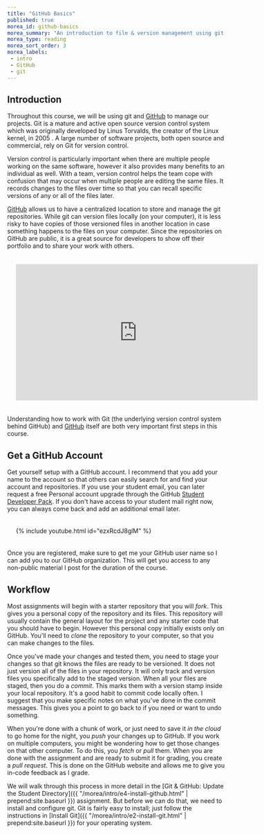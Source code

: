```yaml
---
title: "GitHub Basics"
published: true
morea_id: github-basics
morea_summary: "An introduction to file & version management using git on GitHub."
morea_type: reading
morea_sort_order: 3
morea_labels:
 - intro
 - GitHub
 - git
---
```


## Introduction
Throughout this course, we will be using git and [GitHub](http://github.com/) to manage our projects. Git is a mature and active open source version control system which was originally developed by Linus Torvalds, the creator of the Linux kernel, in 2005 . A large number of software projects, both open source and commercial, rely on Git for version control.

Version control is particularly important when there are multiple people working on the same software, however it also provides many benefits to an individual as well.  With a team, version control helps the team cope with confusion that may occur when multiple people are editing the same files.  It records changes to the files over time so that you can recall specific versions of any or all of the files later.

[GitHub](http://github.com/) allows us to have a centralized location to store and manage the git repositories.  While git can version files locally (on your computer), it is less risky to have copies of those versioned files in another location in case something happens to the files on your computer.  Since the repositories on GitHub are public, it is a great source for developers to show off their portfolio and to share your work with others.  

<div style="padding:20px">
<div class="row">
<div class="col-xs-12 col-md-8 col-md-push-2">
  <iframe src="https://player.vimeo.com/video/89542305" width="560" height="315" frameborder="0" allowfullscreen></iframe>
</div>
</div>
</div>

Understanding how to work with Git (the underlying version control system behind GitHub) and [GitHub](http://github.com/) itself are both very important first steps in this course.

## Get a GitHub Account
Get yourself setup with a GitHub account.  I recommend that you add your name to the account so that others can easily search for and find your account and repositories. If you use your student email, you can later request a free Personal account upgrade through the GitHub [Student Developer Pack](https://education.github.com/pack).  If you don't have access to your student mail right now, you can always come back and add an additional email later.

<div style="padding:20px">
<div class="row">
<div class="col-xs-12 col-md-8 col-md-push-2">
  {%  include youtube.html  id="ezxRcdJ8glM" %}
</div>
</div>
</div>

Once you are registered, make sure to get me your GitHub user name so I can add you to our GitHub organization.  This will get you access to any non-public material I post for the duration of the course.

## Workflow
Most assignments will begin with a starter repository that you will *fork*.  This gives you a personal copy of the repository and its files.  This repository will usually contain the general layout for the project and any starter code that you should have to begin.  However this personal copy initially exists only on GitHub.  You'll need to *clone* the repository to your computer, so that you can make changes to the files.

Once you've made your changes and tested them, you need to stage your changes so that git knows the files are ready to be versioned.  It does not just version all of the files in your repository.  It will only track and version files you specifically add to the staged version.  When all your files are staged, then you do a *commit*.  This marks them with a version stamp inside your local repository.  It's a good habit to commit code locally often. I suggest that you make specific notes on what you've done in the commit messages.  This gives you a point to go back to if you need or want to undo something.  

When you're done with a chunk of work, or just need to save it *in the cloud* to go home for the night, you *push* your changes up to GitHub.  If you work on multiple computers, you might be wondering how to get those changes on that other computer.  To do this, you *fetch* or *pull* them.  When you are done with the assignment and are ready to submit it for grading, you create a *pull request*.  This is done on the GitHub website and allows me to give you in-code feedback as I  grade.  

We will walk through this process in more detail in the [Git & GitHub: Update the Student Directory]({{ "/morea/intro/e4-install-github.html" | prepend:site.baseurl }}) assignment. But before we can do that, we need to install and configure git. Git is fairly easy to install; just follow the instructions in [Install Git]({{ "/morea/intro/e2-install-git.html" | prepend:site.baseurl }}) for your operating system.
